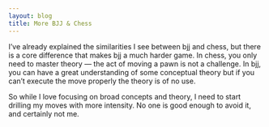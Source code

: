 ```yaml
---
layout: blog
title: More BJJ & Chess
---
```

I’ve already explained the similarities I see between bjj and chess, but there is a core difference that makes bjj a much harder game. In chess, you only need to master theory — the act of moving a pawn is not a challenge. In bjj, you can have a great understanding of some conceptual theory but if you can’t execute the move properly the theory is of no use.

So while I love focusing on broad concepts and theory, I need to start drilling my moves with more intensity. No one is good enough to avoid it, and certainly not me.
